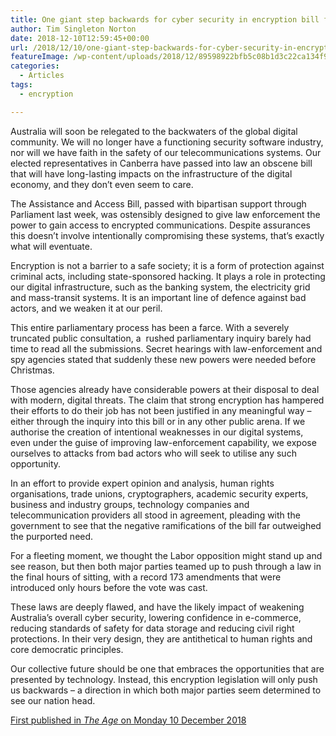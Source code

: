 ```yaml
---
title: One giant step backwards for cyber security in encryption bill fiasco
author: Tim Singleton Norton
date: 2018-12-10T12:59:45+00:00
url: /2018/12/10/one-giant-step-backwards-for-cyber-security-in-encryption-bill-fiasco/
featureImage: /wp-content/uploads/2018/12/89598922bfb5c08b1d3c22ca134f945c1a0bec3a.jpg
categories:
  - Articles
tags:
  - encryption

---
```

Australia will soon be relegated to the backwaters of the global digital community. We will no longer have a functioning security software industry, nor will we have faith in the safety of our telecommunications systems. Our elected representatives in Canberra have passed into law an obscene bill that will have long-lasting impacts on the infrastructure of the digital economy, and they don’t even seem to care.

The Assistance and Access Bill, passed with bipartisan support through Parliament last week, was ostensibly designed to give law enforcement the power to gain access to encrypted communications. Despite assurances this doesn’t involve intentionally compromising these systems, that’s exactly what will eventuate.

Encryption is not a barrier to a safe society; it is a form of protection against criminal acts, including state-sponsored hacking. It plays a role in protecting our digital infrastructure, such as the banking system, the electricity grid and mass-transit systems. It is an important line of defence against bad actors, and we weaken it at our peril.

This entire parliamentary process has been a farce. With a severely truncated public consultation, a  rushed parliamentary inquiry barely had time to read all the submissions. Secret hearings with law-enforcement and spy agencies stated that suddenly these new powers were needed before Christmas.

Those agencies already have considerable powers at their disposal to deal with modern, digital threats. The claim that strong encryption has hampered their efforts to do their job has not been justified in any meaningful way – either through the inquiry into this bill or in any other public arena. If we authorise the creation of intentional weaknesses in our digital systems, even under the guise of improving law-enforcement capability, we expose ourselves to attacks from bad actors who will seek to utilise any such opportunity.

In an effort to provide expert opinion and analysis, human rights organisations, trade unions, cryptographers, academic security experts, business and industry groups, technology companies and telecommunication providers all stood in agreement, pleading with the government to see that the negative ramifications of the bill far outweighed the purported need.

For a fleeting moment, we thought the Labor opposition might stand up and see reason, but then both major parties teamed up to push through a law in the final hours of sitting, with a record 173 amendments that were introduced only hours before the vote was cast.

These laws are deeply flawed, and have the likely impact of weakening Australia’s overall cyber security, lowering confidence in e-commerce, reducing standards of safety for data storage and reducing civil right protections. In their very design, they are antithetical to human rights and core democratic principles.

Our collective future should be one that embraces the opportunities that are presented by technology. Instead, this encryption legislation will only push us backwards – a direction in which both major parties seem determined to see our nation head.

[First published in _The Age_ on Monday 10 December 2018][1]

 [1]: https://www.theage.com.au/politics/federal/one-giant-step-backwards-for-cyber-security-in-encryption-bill-fiasco-20181209-p50l5a.html